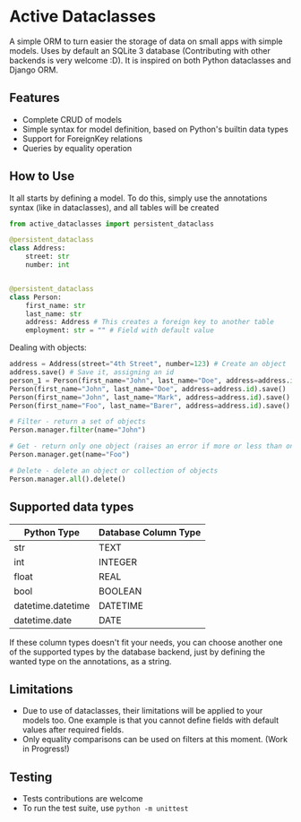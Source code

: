 # Active Dataclasses

A simple ORM to turn easier the storage of data on small apps with simple models. Uses by default an SQLite 3 database (Contributing with other backends is very welcome :D). It is inspired on both Python dataclasses and Django ORM.

## Features

- Complete CRUD of models
- Simple syntax for model definition, based on Python's builtin data types
- Support for ForeignKey relations
- Queries by equality operation

## How to Use

It all starts by defining a model. To do this, simply use the annotations syntax (like in dataclasses), and all tables will be created

```python
from active_dataclasses import persistent_dataclass

@persistent_dataclass
class Address:
    street: str
    number: int


@persistent_dataclass
class Person:
    first_name: str
    last_name: str
    address: Address # This creates a foreign key to another table
    employment: str = "" # Field with default value
```

Dealing with objects:

```python
address = Address(street="4th Street", number=123) # Create an object
address.save() # Save it, assigning an id
person_1 = Person(first_name="John", last_name="Doe", address=address.id).save() # Create and save an object at the same time
Person(first_name="John", last_name="Doe", address=address.id).save()
Person(first_name="John", last_name="Mark", address=address.id).save()
Person(first_name="Foo", last_name="Barer", address=address.id).save()

# Filter - return a set of objects
Person.manager.filter(name="John")

# Get - return only one object (raises an error if more or less than one meets the conditions)
Person.manager.get(name="Foo")

# Delete - delete an object or collection of objects
Person.manager.all().delete()
```

## Supported data types

| Python Type       | Database Column Type |
| ----------------- | -------------------- |
| str               | TEXT                 |
| int               | INTEGER              |
| float             | REAL                 |
| bool              | BOOLEAN              |
| datetime.datetime | DATETIME             |
| datetime.date     | DATE                 |

If these column types doesn't fit your needs, you can choose another one of the supported types by the database backend, just by defining the wanted type on the annotations, as a string.

## Limitations

- Due to use of dataclasses, their limitations will be applied to your models too. One example is that you cannot define fields with default values after required fields.
- Only equality comparisons can be used on filters at this moment. (Work in Progress!)

## Testing

- Tests contributions are welcome
- To run the test suite, use `python -m unittest`
